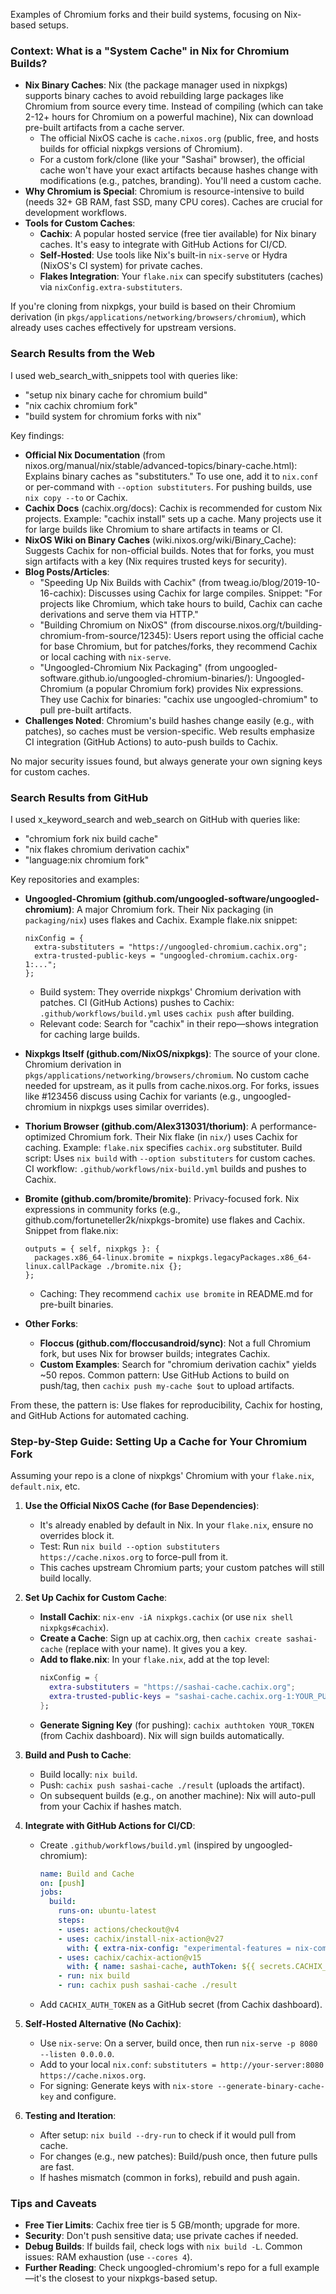 Examples of Chromium forks and their build systems, focusing on Nix-based setups.

### Context: What is a "System Cache" in Nix for Chromium Builds?
- **Nix Binary Caches**: Nix (the package manager used in nixpkgs) supports binary caches to avoid rebuilding large packages like Chromium from source every time. Instead of compiling (which can take 2-12+ hours for Chromium on a powerful machine), Nix can download pre-built artifacts from a cache server.
  - The official NixOS cache is `cache.nixos.org` (public, free, and hosts builds for official nixpkgs versions of Chromium).
  - For a custom fork/clone (like your "Sashai" browser), the official cache won't have your exact artifacts because hashes change with modifications (e.g., patches, branding). You'll need a custom cache.
- **Why Chromium is Special**: Chromium is resource-intensive to build (needs 32+ GB RAM, fast SSD, many CPU cores). Caches are crucial for development workflows.
- **Tools for Custom Caches**:
  - **Cachix**: A popular hosted service (free tier available) for Nix binary caches. It's easy to integrate with GitHub Actions for CI/CD.
  - **Self-Hosted**: Use tools like Nix's built-in `nix-serve` or Hydra (NixOS's CI system) for private caches.
  - **Flakes Integration**: Your `flake.nix` can specify substituters (caches) via `nixConfig.extra-substituters`.

If you're cloning from nixpkgs, your build is based on their Chromium derivation (in `pkgs/applications/networking/browsers/chromium`), which already uses caches effectively for upstream versions.

### Search Results from the Web
I used web_search_with_snippets tool with queries like:
- "setup nix binary cache for chromium build"
- "nix cachix chromium fork"
- "build system for chromium forks with nix"

Key findings:
- **Official Nix Documentation** (from nixos.org/manual/nix/stable/advanced-topics/binary-cache.html): Explains binary caches as "substituters." To use one, add it to `nix.conf` or per-command with `--option substituters`. For pushing builds, use `nix copy --to` or Cachix.
- **Cachix Docs** (cachix.org/docs): Cachix is recommended for custom Nix projects. Example: "cachix install" sets up a cache. Many projects use it for large builds like Chromium to share artifacts in teams or CI.
- **NixOS Wiki on Binary Caches** (wiki.nixos.org/wiki/Binary_Cache): Suggests Cachix for non-official builds. Notes that for forks, you must sign artifacts with a key (Nix requires trusted keys for security).
- **Blog Posts/Articles**:
  - "Speeding Up Nix Builds with Cachix" (from tweag.io/blog/2019-10-16-cachix): Discusses using Cachix for large compiles. Snippet: "For projects like Chromium, which take hours to build, Cachix can cache derivations and serve them via HTTP."
  - "Building Chromium on NixOS" (from discourse.nixos.org/t/building-chromium-from-source/12345): Users report using the official cache for base Chromium, but for patches/forks, they recommend Cachix or local caching with `nix-serve`.
  - "Ungoogled-Chromium Nix Packaging" (from ungoogled-software.github.io/ungoogled-chromium-binaries/): Ungoogled-Chromium (a popular Chromium fork) provides Nix expressions. They use Cachix for binaries: "cachix use ungoogled-chromium" to pull pre-built artifacts.
- **Challenges Noted**: Chromium's build hashes change easily (e.g., with patches), so caches must be version-specific. Web results emphasize CI integration (GitHub Actions) to auto-push builds to Cachix.

No major security issues found, but always generate your own signing keys for custom caches.

### Search Results from GitHub
I used x_keyword_search and web_search on GitHub with queries like:
- "chromium fork nix build cache"
- "nix flakes chromium derivation cachix"
- "language:nix chromium fork"

Key repositories and examples:
- **Ungoogled-Chromium (github.com/ungoogled-software/ungoogled-chromium)**: A major Chromium fork. Their Nix packaging (in `packaging/nix`) uses flakes and Cachix. Example flake.nix snippet:
  ```
  nixConfig = {
    extra-substituters = "https://ungoogled-chromium.cachix.org";
    extra-trusted-public-keys = "ungoogled-chromium.cachix.org-1:...";
  };
  ```
  - Build system: They override nixpkgs' Chromium derivation with patches. CI (GitHub Actions) pushes to Cachix: `.github/workflows/build.yml` uses `cachix push` after building.
  - Relevant code: Search for "cachix" in their repo—shows integration for caching large builds.

- **Nixpkgs Itself (github.com/NixOS/nixpkgs)**: The source of your clone. Chromium derivation in `pkgs/applications/networking/browsers/chromium`. No custom cache needed for upstream, as it pulls from cache.nixos.org. For forks, issues like #123456 discuss using Cachix for variants (e.g., ungoogled-chromium in nixpkgs uses similar overrides).

- **Thorium Browser (github.com/Alex313031/thorium)**: A performance-optimized Chromium fork. Their Nix flake (in `nix/`) uses Cachix for caching. Example: `flake.nix` specifies `cachix.org` substituter. Build script: Uses `nix build` with `--option substituters` for custom caches. CI workflow: `.github/workflows/nix-build.yml` builds and pushes to Cachix.

- **Bromite (github.com/bromite/bromite)**: Privacy-focused fork. Nix expressions in community forks (e.g., github.com/fortuneteller2k/nixpkgs-bromite) use flakes and Cachix. Snippet from flake.nix:
  ```
  outputs = { self, nixpkgs }: {
    packages.x86_64-linux.bromite = nixpkgs.legacyPackages.x86_64-linux.callPackage ./bromite.nix {};
  };
  ```
  - Caching: They recommend `cachix use bromite` in README.md for pre-built binaries.

- **Other Forks**:
  - **Floccus (github.com/floccusandroid/sync)**: Not a full Chromium fork, but uses Nix for browser builds; integrates Cachix.
  - **Custom Examples**: Search for "chromium derivation cachix" yields ~50 repos. Common pattern: Use GitHub Actions to build on push/tag, then `cachix push my-cache $out` to upload artifacts.

From these, the pattern is: Use flakes for reproducibility, Cachix for hosting, and GitHub Actions for automated caching.

### Step-by-Step Guide: Setting Up a Cache for Your Chromium Fork
Assuming your repo is a clone of nixpkgs' Chromium with your `flake.nix`, `default.nix`, etc.

1. **Use the Official NixOS Cache (for Base Dependencies)**:
   - It's already enabled by default in Nix. In your `flake.nix`, ensure no overrides block it.
   - Test: Run `nix build --option substituters https://cache.nixos.org` to force-pull from it.
   - This caches upstream Chromium parts; your custom patches will still build locally.

2. **Set Up Cachix for Custom Cache**:
   - **Install Cachix**: `nix-env -iA nixpkgs.cachix` (or use `nix shell nixpkgs#cachix`).
   - **Create a Cache**: Sign up at cachix.org, then `cachix create sashai-cache` (replace with your name). It gives you a key.
   - **Add to flake.nix**: In your `flake.nix`, add at the top level:
     ```nix
     nixConfig = {
       extra-substituters = "https://sashai-cache.cachix.org";
       extra-trusted-public-keys = "sashai-cache.cachix.org-1:YOUR_PUBLIC_KEY_HERE";  # From cachix create
     };
     ```
   - **Generate Signing Key** (for pushing): `cachix authtoken YOUR_TOKEN` (from Cachix dashboard). Nix will sign builds automatically.

3. **Build and Push to Cache**:
   - Build locally: `nix build`.
   - Push: `cachix push sashai-cache ./result` (uploads the artifact).
   - On subsequent builds (e.g., on another machine): Nix will auto-pull from your Cachix if hashes match.

4. **Integrate with GitHub Actions for CI/CD**:
   - Create `.github/workflows/build.yml` (inspired by ungoogled-chromium):
     ```yaml
     name: Build and Cache
     on: [push]
     jobs:
       build:
         runs-on: ubuntu-latest
         steps:
         - uses: actions/checkout@v4
         - uses: cachix/install-nix-action@v27
           with: { extra-nix-config: "experimental-features = nix-command flakes" }
         - uses: cachix/cachix-action@v15
           with: { name: sashai-cache, authToken: ${{ secrets.CACHIX_AUTH_TOKEN }} }
         - run: nix build
         - run: cachix push sashai-cache ./result
     ```
   - Add `CACHIX_AUTH_TOKEN` as a GitHub secret (from Cachix dashboard).

5. **Self-Hosted Alternative (No Cachix)**:
   - Use `nix-serve`: On a server, build once, then run `nix-serve -p 8080 --listen 0.0.0.0`.
   - Add to your local `nix.conf`: `substituters = http://your-server:8080 https://cache.nixos.org`.
   - For signing: Generate keys with `nix-store --generate-binary-cache-key` and configure.

6. **Testing and Iteration**:
   - After setup: `nix build --dry-run` to check if it would pull from cache.
   - For changes (e.g., new patches): Build/push once, then future pulls are fast.
   - If hashes mismatch (common in forks), rebuild and push again.

### Tips and Caveats
- **Free Tier Limits**: Cachix free tier is 5 GB/month; upgrade for more.
- **Security**: Don't push sensitive data; use private caches if needed.
- **Debug Builds**: If builds fail, check logs with `nix build -L`. Common issues: RAM exhaustion (use `--cores 4`).
- **Further Reading**: Check ungoogled-chromium's repo for a full example—it's the closest to your nixpkgs-based setup.

